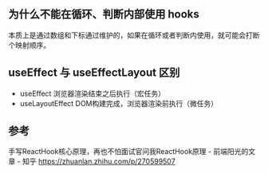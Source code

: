 ## 为什么不能在循环、判断内部使用 hooks
本质上是通过数组和下标通过维护的，如果在循环或者判断内使用，就可能会打断个映射顺序。

## useEffect 与 useEffectLayout 区别
- useEffect 浏览器渲染结束之后执行（宏任务）
- useLayoutEffect DOM构建完成，浏览器渲染前执行（微任务）


## 参考
手写ReactHook核心原理，再也不怕面试官问我ReactHook原理 - 前端阳光的文章 - 知乎
https://zhuanlan.zhihu.com/p/270599507
